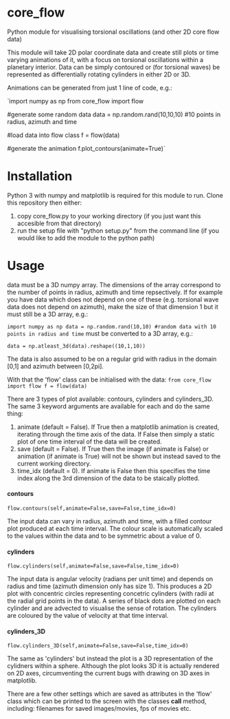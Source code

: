 # core_flow
Python module for visualising torsional oscillations (and other 2D core flow data)


This module will take 2D polar coordinate data and create still plots or time varying animations of it, with a focus on torsional oscillations within a planetary interior.  Data can be simply contoured or (for torsional waves) be represented as differentially rotating cylinders in either 2D or 3D.


Animations can be generated from just 1 line of code, e.g.:

`import numpy as np
from core_flow import flow

#generate some random data
data = np.random.rand(10,10,10) #10 points in radius, azimuth and time

#load data into flow class
f = flow(data)

#generate the animation
f.plot_contours(animate=True)`


# Installation

Python 3 with numpy and matplotlib is required for this module to run. Clone this repository then either:
1. copy core_flow.py to your working directory (if you just want this accesible from that directory)
2. run the setup file with "python setup.py" from the command line (if you would like to add the module to the python path)



# Usage

data must be a 3D numpy array. The dimensions of the array correspond to the number of points in radius, azimuth and time repsectively. If for example you have data which does not depend on one of these (e.g. torsional wave data does not depend on azimuth), make the size of that dimension 1 but it must still be a 3D array, e.g.:

`import numpy as np
data = np.random.rand(10,10) #random data with 10 points in radius and time` must be converted to a 3D array, e.g.:

`data = np.atleast_3d(data).reshape((10,1,10))`


The data is also assumed to be on a regular grid with radius in the domain [0,1] and azimuth between [0,2pi].


With that the 'flow' class can be initialised with the data:
`from core_flow import flow
f = flow(data)`


There are 3 types of plot available: contours, cylinders and cylinders_3D. The same 3 keyword arguments are available for each and do the same thing:

1. animate (default = False). If True then a matplotlib animation is created, iterating through the time axis of the data. If False then simply a static plot of one time interval of the data will be created.
2. save (default = False). If True then the image (if animate is False) or animation (if animate is True) will not be shown but instead saved to the current working directory.
3. time_idx (default = 0). If animate is False then this specifies the time index along the 3rd dimension of the data to be staically plotted.

#### contours

`flow.contours(self,animate=False,save=False,time_idx=0)`

The input data can vary in radius, azimuth and time, with a filled contour plot produced at each time interval. The colour scale is automatically scaled to the values within the data and to be symmetric about a value of 0.

#### cylinders

`flow.cylinders(self,animate=False,save=False,time_idx=0)`

The input data is angular velocity (radians per unit time) and depends on radius and time (azimuth dimension only has size 1). This produces a 2D plot with concentric circles representing concetric cylinders (with radii at the radial grid points in the data). A series of black dots are plotted on each cylinder and are advected to visualise the sense of rotation. The cylinders are coloured by the value of velocity at that time interval.

#### cylinders_3D

`flow.cylinders_3D(self,animate=False,save=False,time_idx=0)`

The same as 'cylinders' but instead the plot is a 3D representation of the cylidners within a sphere. Although the plot looks 3D it is actually rendered on 2D axes, circumventing the current bugs with drawing on 3D axes in matplotlib.


There are a few other settings which are saved as attributes in the 'flow' class which can be printed to the screen with the classes __call__ method, including: filenames for saved images/movies, fps of movies etc.
